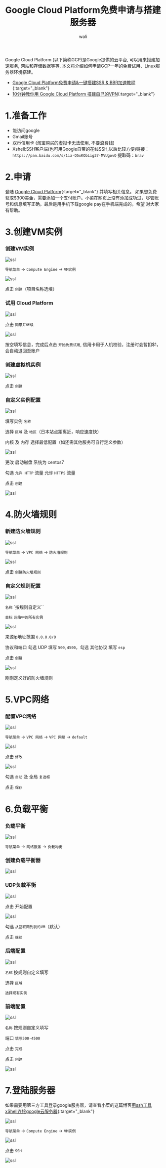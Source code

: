 ﻿---
layout: post
title: Google Cloud Platform免费申请与搭建服务器   #标题
tagline:  Google Cloud Platform免费申请与搭建服务器
category: server      #分类
author: wali    #作者
tag: googleCloud     #标签
ghurl:        #github url
ghurl_zip:    #github zip下载
comments: true

post_nav: ["1.准备工作","2.申请", "3.创建VM实例","4.防火墙规则","5.VPC网络","6.负载平衡","7.登陆服务器"]
---

Google Cloud Platform (以下简称GCP)是Google提供的云平台, 可以用来搭建加速服务, 网站和存储数据等等, 本文将介绍如何申请GCP一年的免费试用、Linux服务器环境搭建。

* [Google Cloud Platform免费申请&一键搭建SSR & BBR加速教程](https://www.wmsoho.com/google-cloud-platform-ssr-bbr-tutorial/ "https://www.wmsoho.com/google-cloud-platform-ssr-bbr-tutorial/"){:target="_blank"}
* [10分钟教你用 Google Cloud Platform 搭建自己的VPN](https://elephantnose.github.io/2018/09/24/10%E5%88%86%E9%92%9F%E6%95%99%E4%BD%A0%E7%94%A8%20Google%20Cloud%20Platform%20%E6%90%AD%E5%BB%BA%E8%87%AA%E5%B7%B1%E7%9A%84VPN/ "https://elephantnose.github.io/2018/09/24/10%E5%88%86%E9%92%9F%E6%95%99%E4%BD%A0%E7%94%A8%20Google%20Cloud%20Platform%20%E6%90%AD%E5%BB%BA%E8%87%AA%E5%B7%B1%E7%9A%84VPN/"){:target="_blank"}

# 1.准备工作

* 能访问google
* Gmail账号
* 双币信用卡 (淘宝购买的虚拟卡无法使用, 不要浪费钱)
* Xshell:SSH客户端(也可用Google自带的在线SSH,以后比较方便)链接：`https://pan.baidu.com/s/1ia-Q5xKObLig37-MVUgovQ` 提取码：`brav` 

# 2.申请

登陆 [Google Cloud Platform](https://console.cloud.google.com/getting-started?hl=zh-CN&pli=1 "https://console.cloud.google.com/getting-started?hl=zh-CN&pli=1"){:target="_blank"} 并填写相关信息。
如果想免费获取$300美金，需要添加一个支付账户。小菜在网页上没有添加成功过，尽管账号和信息填写正确。最后是用手机下载google pay在手机端完成的。希望
对大家有帮助。




# 3.创建VM实例

### 创建VM实例

![ssl](http://walidream.com:9999/blogImage/server/server_6.png)

`导航菜单` → `Compute Engine` → `VM实例`

![ssl](http://walidream.com:9999/blogImage/server/server_7.png)

点击 `创建`（项目名称选填）

### 试用 Cloud Platform

![ssl](http://walidream.com:9999/blogImage/server/server_8.png)

点击 `同意并继续`

![ssl](http://walidream.com:9999/blogImage/server/server_9.png)

按空填写信息，完成后点击 `开始免费试用`, 信用卡用于人机校验，注册时会暂扣$1，会自动退回至账户

### 创建虚拟机实例

![ssl](http://walidream.com:9999/blogImage/server/server_10.png)

点击 `创建`

### 自定义实例配置

![ssl](http://walidream.com:9999/blogImage/server/server_11.png)

填写实例 `名称`

选择 `区域` 及 `地区`（日本站点距离近，响应速度快）

内核 及 内存 选择最低配置（如还需其他服务可自行定义参数）

![ssl](http://walidream.com:9999/blogImage/server/server_12.png)

更改 启动磁盘 系统为 centos7

勾选 `允许 HTTP` 流量 允许 `HTTPS` 流量

点击 `创建`

![ssl](http://walidream.com:9999/blogImage/server/server_13.png)


# 4.防火墙规则

### 新建防火墙规则

![ssl](http://walidream.com:9999/blogImage/server/server_14.png)

`导航菜单` → `VPC 网络` → `防火墙规则`

![ssl](http://walidream.com:9999/blogImage/server/server_15.png)

点击 `创建防火墙规则`

### 自定义规则配置

![ssl](http://walidream.com:9999/blogImage/server/server_16.png)

`名称` `按规则自定义``

`目标` `网络中的所有实例`

![ssl](http://walidream.com:9999/blogImage/server/server_17.png)

来源ip地址范围 `0.0.0.0/0`

协议和端口 勾选 UDP 填写 `500,4500`，勾选 其他协议 填写 `esp`

点击 `创建`

![ssl](http://walidream.com:9999/blogImage/server/server_18.png)

刚刚定义好的防火墙规则

# 5.VPC网络

### 配置VPC网络

![ssl](http://walidream.com:9999/blogImage/server/server_19.png)

`导航菜单` → `VPC 网络` → `VPC 网络` → `default`

![ssl](http://walidream.com:9999/blogImage/server/server_20.png)

点击 `修改`

![ssl](http://walidream.com:9999/blogImage/server/server_21.png)

勾选 `自动` 及 全局 `复选框`

点击 `保存`


# 6.负载平衡

### 负载平衡

![ssl](http://walidream.com:9999/blogImage/server/server_22.png)

`导航菜单` → `网络服务` → `负载均衡`

### 创建负载平衡器

![ssl](http://walidream.com:9999/blogImage/server/server_23.png)

### UDP负载平衡

![ssl](http://walidream.com:9999/blogImage/server/server_24.png)

点击 开始配置

![ssl](http://walidream.com:9999/blogImage/server/server_25.png)

勾选 `从互联网到我的VM`（默认）

点击 `继续`

### 后端配置

![ssl](http://walidream.com:9999/blogImage/server/server_26.png)

`名称` 按规则自定义填写

选择 `区域` 

`选择现有实例`

### 前端配置

![ssl](http://walidream.com:9999/blogImage/server/server_27.png)

`名称` 按规则自定义填写

端口 `填写500-4500`

点击 `完成`

点击 `创建`

![ssl](http://walidream.com:9999/blogImage/server/server_28.png)

# 7.登陆服务器

如果需要用第三方工具登录google服务器，请查看小菜的这篇博客[用ssh工具xShell连接google云服务器](/server/2019/04/18/connectionGoogleCloud.html "server/2019/04/18/connectionGoogleCloud.html"){:target="_blank"}

![ssl](http://walidream.com:9999/blogImage/server/server_29.png)

`导航菜单` → `Compute Engine` → `VM实例`

![ssl](http://walidream.com:9999/blogImage/server/server_30.png)

点击 `SSH`

![ssl](http://walidream.com:9999/blogImage/server/server_31.png)






























